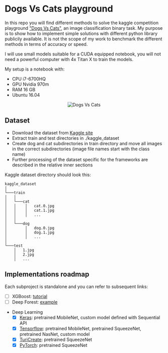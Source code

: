 # Dogs Vs Cats playground

In this repo you will find different methods to solve the kaggle competition playground ["Dogs Vs Cats"](https://www.kaggle.com/c/dogs-vs-cats-redux-kernels-edition),
an image classification binary task.
My purpose is to show how to implement simple solutions with different python library publicily available.
It is not the scope of my work to benchmark the different methods in terms of accuracy or speed.

I will use small models suitable for a CUDA equipped notebook, you will not need a powerful computer with 4x Titan X to train the models.

My setup is a notebook with:
- CPU i7-6700HQ
- GPU Nvidia 970m
- RAM 16 GB
- Ubuntu 16.04

<p align="center"><img src="https://tbolttimes.com/wp-content/uploads/2016/03/dogs-and-cats.jpg" alt="Dogs Vs Cats"></p>

## Dataset

- Download the dataset from [Kaggle site](https://www.kaggle.com/c/dogs-vs-cats-redux-kernels-edition/data)
- Extract train and test directories in ./kaggle_dataset
- Create dog and cat subdirectories in train directory and move all images in the correct subdirectories
(image file names start with the class name)
- Further processing of the dataset specific for the frameworks are described in the relative inner sections

Kaggle dataset directory should look this:

```
kaggle_dataset
│
└───train
│   │
│   └───cat
│   │    │   cat.0.jpg
│   │    │   cat.1.jpg
│   │    │   ...
│   │
│   └───dog
│        │   dog.0.jpg
│        │   dog.1.jpg
│        │   ...
│
└───test
    │   1.jpg
    │   2.jpg
    │   ...
```

## Implementations roadmap

Each subproject is standalone and you can refer to subsequent links:

- [ ] XGBoost: [tutorial](http://blog.kaggle.com/2017/01/23/a-kaggle-master-explains-gradient-boosting/)
- [ ] Deep Forest: [example](https://www.kaggle.com/demoon/the-nature-conservancy-fisheries-monitoring/deep-forest-1-4-public-log-loss-with-1-5-data)
- Deep Learning
    - [x] [Keras](/deep_learning/keras): pretrained MobileNet, custom model defined with Sequential API
    - [x] [Tensorflow](/deep_learning/tensorflow): pretrained MobileNet, pretrained SqueezeNet, pretrained NasNet, custom model
    - [x] [TuriCreate](/deep_learning/turicreate): pretrained SqueezeNet
    - [x] [PyTorch](/deep_learning/pytorch): pretrained SqueezeNet
